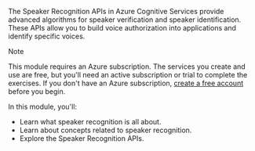 The Speaker Recognition APIs in Azure Cognitive Services provide advanced algorithms for speaker verification and speaker identification. These APIs allow you to build voice authorization into applications and identify specific voices.

> [!NOTE]
> This module requires an Azure subscription. The services you create and use are free, but you'll need an active subscription or trial to complete the exercises. If you don't have an Azure subscription, [create a free account](https://azure.microsoft.com/free/) before you begin.

In this module, you'll:

- Learn what speaker recognition is all about.
- Learn about concepts related to speaker recognition.
- Explore the Speaker Recognition APIs.